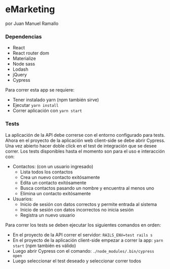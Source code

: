 # eMarketing
por Juan Manuel Ramallo

### Dependencias
* React
* React router dom
* Materialize
* Node sass
* Lodash
* jQuery
* Cypress

Para correr esta app se requiere:

- Tener instalado yarn (npm también sirve)
- Ejecutar `yarn install`
- Correr aplicación con `yarn start`

### Tests
La aplicación de la API debe correrse con el entorno configurado para tests.
Ahora en el proyecto de la aplicación web client-side se debe abrir Cypress.
Una vez abierto hacer doble click en el test de integración que se desee correr.
Los tests disponibles hasta el momento son para el uso e interacción con:

  * Contactos: (con un usuario ingresado)
    * Lista todos los contactos
    * Crea un nuevo contacto exitósamente
    * Edita un contacto exitósamente
    * Busca contactos pasando un nombre y encuentra al menos uno
    * Elimina un contacto exitósamente
  * Usuarios:
    * Inicio de sesión con datos correctos y permite entrada al sistema
    * Inicio de sesión con datos incorrectos no inicia sesión
    * Registra un nuevo usuario

Para correr los tests se deben ejecutar los siguientes comandos en orden:

  * En el proyecto de la API correr el servidor: `RAILS_ENV=test rails s`
  * En el proyecto de la aplicación client-side empezar a correr la app: `yarn start` (npm también es válido)
  * Luego abrir Cypress con el comando: `./node_modules/.bin/cypress open`
  * Luego seleccionar el test deseado y seleccionar correr todos